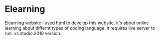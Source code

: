 # Elearning
Elearning website
i used html to develop this website. 
it's about online learning about differnt types of coding language.
it requires live server to run. 
vs studio 2019 version.
